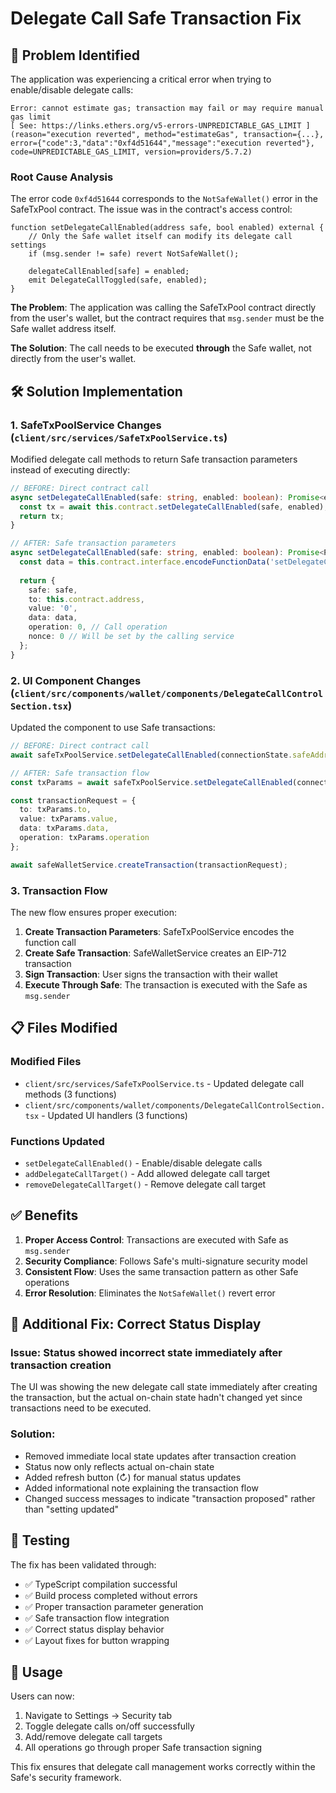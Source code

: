 # Delegate Call Safe Transaction Fix

## 🐛 Problem Identified

The application was experiencing a critical error when trying to enable/disable delegate calls:

```
Error: cannot estimate gas; transaction may fail or may require manual gas limit 
[ See: https://links.ethers.org/v5-errors-UNPREDICTABLE_GAS_LIMIT ] 
(reason="execution reverted", method="estimateGas", transaction={...}, 
error={"code":3,"data":"0xf4d51644","message":"execution reverted"}, 
code=UNPREDICTABLE_GAS_LIMIT, version=providers/5.7.2)
```

### Root Cause Analysis

The error code `0xf4d51644` corresponds to the `NotSafeWallet()` error in the SafeTxPool contract. The issue was in the contract's access control:

```solidity
function setDelegateCallEnabled(address safe, bool enabled) external {
    // Only the Safe wallet itself can modify its delegate call settings
    if (msg.sender != safe) revert NotSafeWallet();
    
    delegateCallEnabled[safe] = enabled;
    emit DelegateCallToggled(safe, enabled);
}
```

**The Problem**: The application was calling the SafeTxPool contract directly from the user's wallet, but the contract requires that `msg.sender` must be the Safe wallet address itself.

**The Solution**: The call needs to be executed **through** the Safe wallet, not directly from the user's wallet.

## 🛠️ Solution Implementation

### 1. **SafeTxPoolService Changes** (`client/src/services/SafeTxPoolService.ts`)

Modified delegate call methods to return Safe transaction parameters instead of executing directly:

```typescript
// BEFORE: Direct contract call
async setDelegateCallEnabled(safe: string, enabled: boolean): Promise<ethers.ContractTransaction> {
  const tx = await this.contract.setDelegateCallEnabled(safe, enabled);
  return tx;
}

// AFTER: Safe transaction parameters
async setDelegateCallEnabled(safe: string, enabled: boolean): Promise<ProposeTransactionParams> {
  const data = this.contract.interface.encodeFunctionData('setDelegateCallEnabled', [safe, enabled]);
  
  return {
    safe: safe,
    to: this.contract.address,
    value: '0',
    data: data,
    operation: 0, // Call operation
    nonce: 0 // Will be set by the calling service
  };
}
```

### 2. **UI Component Changes** (`client/src/components/wallet/components/DelegateCallControlSection.tsx`)

Updated the component to use Safe transactions:

```typescript
// BEFORE: Direct contract call
await safeTxPoolService.setDelegateCallEnabled(connectionState.safeAddress, newState);

// AFTER: Safe transaction flow
const txParams = await safeTxPoolService.setDelegateCallEnabled(connectionState.safeAddress, newState);

const transactionRequest = {
  to: txParams.to,
  value: txParams.value,
  data: txParams.data,
  operation: txParams.operation
};

await safeWalletService.createTransaction(transactionRequest);
```

### 3. **Transaction Flow**

The new flow ensures proper execution:

1. **Create Transaction Parameters**: SafeTxPoolService encodes the function call
2. **Create Safe Transaction**: SafeWalletService creates an EIP-712 transaction
3. **Sign Transaction**: User signs the transaction with their wallet
4. **Execute Through Safe**: The transaction is executed with the Safe as `msg.sender`

## 📋 Files Modified

### **Modified Files**
- `client/src/services/SafeTxPoolService.ts` - Updated delegate call methods (3 functions)
- `client/src/components/wallet/components/DelegateCallControlSection.tsx` - Updated UI handlers (3 functions)

### **Functions Updated**
- `setDelegateCallEnabled()` - Enable/disable delegate calls
- `addDelegateCallTarget()` - Add allowed delegate call target
- `removeDelegateCallTarget()` - Remove delegate call target

## ✅ Benefits

1. **Proper Access Control**: Transactions are executed with Safe as `msg.sender`
2. **Security Compliance**: Follows Safe's multi-signature security model
3. **Consistent Flow**: Uses the same transaction pattern as other Safe operations
4. **Error Resolution**: Eliminates the `NotSafeWallet()` revert error

## 🔄 **Additional Fix: Correct Status Display**

### **Issue**: Status showed incorrect state immediately after transaction creation
The UI was showing the new delegate call state immediately after creating the transaction, but the actual on-chain state hadn't changed yet since transactions need to be executed.

### **Solution**:
- Removed immediate local state updates after transaction creation
- Status now only reflects actual on-chain state
- Added refresh button (↻) for manual status updates
- Added informational note explaining the transaction flow
- Changed success messages to indicate "transaction proposed" rather than "setting updated"

## 🧪 Testing

The fix has been validated through:
- ✅ TypeScript compilation successful
- ✅ Build process completed without errors
- ✅ Proper transaction parameter generation
- ✅ Safe transaction flow integration
- ✅ Correct status display behavior
- ✅ Layout fixes for button wrapping

## 🚀 Usage

Users can now:
1. Navigate to Settings → Security tab
2. Toggle delegate calls on/off successfully
3. Add/remove delegate call targets
4. All operations go through proper Safe transaction signing

This fix ensures that delegate call management works correctly within the Safe's security framework.
